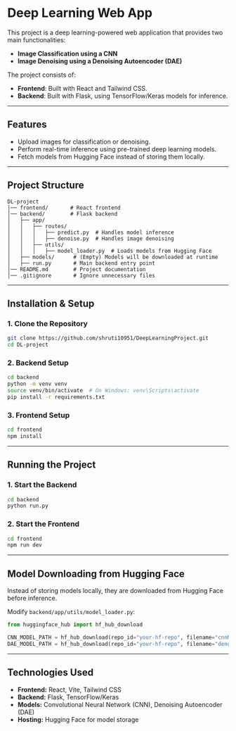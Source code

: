 # Deep Learning Web App

This project is a deep learning-powered web application that provides two main functionalities:
- **Image Classification using a CNN**
- **Image Denoising using a Denoising Autoencoder (DAE)**

The project consists of:
- **Frontend**: Built with React and Tailwind CSS.
- **Backend**: Built with Flask, using TensorFlow/Keras models for inference.

---

## Features
- Upload images for classification or denoising.
- Perform real-time inference using pre-trained deep learning models.
- Fetch models from Hugging Face instead of storing them locally.

---

## Project Structure
```
DL-project
│── frontend/       # React frontend
│── backend/        # Flask backend
│   ├── app/
│   │   ├── routes/
│   │   │   ├── predict.py  # Handles model inference
│   │   │   ├── denoise.py  # Handles image denoising
│   │   ├── utils/
│   │   │   ├── model_loader.py  # Loads models from Hugging Face
│   ├── models/      # (Empty) Models will be downloaded at runtime
│   ├── run.py       # Main backend entry point
│── README.md        # Project documentation
│── .gitignore       # Ignore unnecessary files
```

---

## Installation & Setup

### 1. Clone the Repository
```sh
git clone https://github.com/shruti10951/DeepLearningProject.git
cd DL-project
```

### 2. Backend Setup
```sh
cd backend
python -m venv venv
source venv/bin/activate  # On Windows: venv\Scripts\activate
pip install -r requirements.txt
```

### 3. Frontend Setup
```sh
cd frontend
npm install
```

---

## Running the Project

### 1. Start the Backend
```sh
cd backend
python run.py
```

### 2. Start the Frontend
```sh
cd frontend
npm run dev
```

---

## Model Downloading from Hugging Face

Instead of storing models locally, they are downloaded from Hugging Face before inference.

Modify `backend/app/utils/model_loader.py`:
```python
from huggingface_hub import hf_hub_download

CNN_MODEL_PATH = hf_hub_download(repo_id="your-hf-repo", filename="cnnModel.h5")
DAE_MODEL_PATH = hf_hub_download(repo_id="your-hf-repo", filename="denoiseModel.h5")
```

---

## Technologies Used
- **Frontend:** React, Vite, Tailwind CSS
- **Backend:** Flask, TensorFlow/Keras
- **Models:** Convolutional Neural Network (CNN), Denoising Autoencoder (DAE)
- **Hosting:** Hugging Face for model storage

